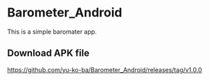 # Barometer_Android

This is a simple baromater app.

## Download APK file
https://github.com/yu-ko-ba/Barometer_Android/releases/tag/v1.0.0
